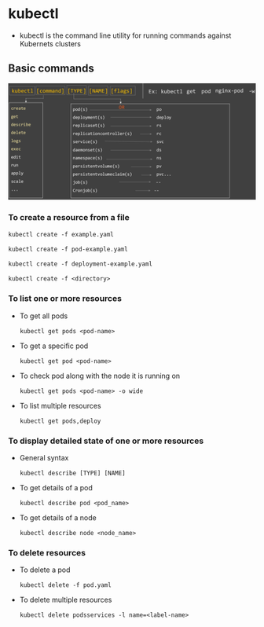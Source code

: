 # kubectl

* kubectl is the command line utility for running commands against Kubernets clusters

## Basic commands

![Screenshot](img/kubectl.png)


### To create a resource from a file

````
kubectl create -f example.yaml
````
````
kubectl create -f pod-example.yaml
````
````
kubectl create -f deployment-example.yaml
````
````
kubectl create -f <directory>
````

### To list one or more resources

* To get all pods

  ````
  kubectl get pods <pod-name>
  ````
* To get a specific pod

  ````
  kubectl get pod <pod-name>
  ````
* To check pod along with the node it is running on

  ````
  kubectl get pods <pod-name> -o wide
  ````
* To list multiple resources

  ````
  kubectl get pods,deploy
  ````

### To display detailed state of one or more resources

* General syntax
  ````
  kubectl describe [TYPE] [NAME]
  ````
  
* To get details of a pod
  ````
  kubectl describe pod <pod_name>
  ````
  
* To get details of a node
  ````
  kubectl describe node <node_name>
  ````
  
### To delete resources

* To delete a pod
  ````
  kubectl delete -f pod.yaml
  ````

* To delete multiple resources
  ````
  kubectl delete podsservices -l name=<label-name>
  ````

